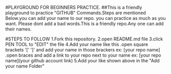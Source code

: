 #PLAYGROUND FOR BEGINNERS PRACTICE.
##This is a friendly playground to practice "GITHUB" Commands.Steps are mentioned Below.you can add your name to our repo. you can practice as much as you want. Please dont add 
a bad words.This is a friendly repo.Any one can add their names.


#STEPS TO FOLLOW 
1.Fork this repository.
2.open README.md file
3.click PEN TOOL to "EDIT" the file
4.Add your name like this
   .open square brackets '['  ']' and add your name in those brackers
      ex:  [your repo name]
   .open braces and add a link to your repo next to your name
     ex:   [your repo name](your github account link)
5.Add your like shown above in the "Add your name Folder"     
